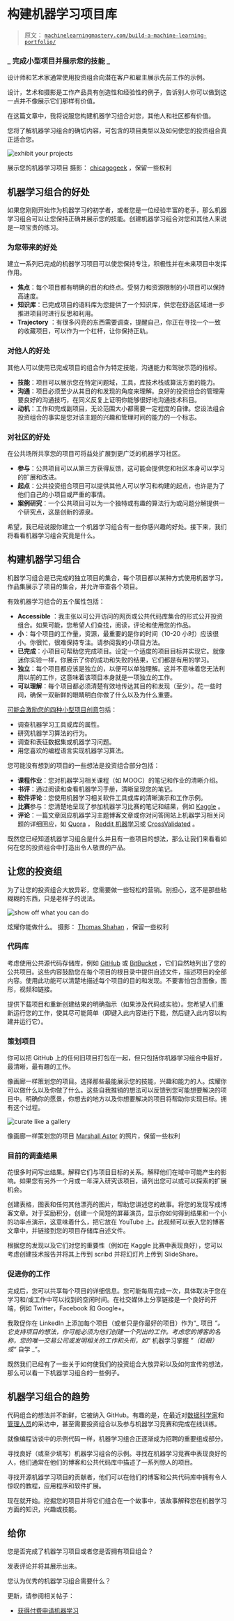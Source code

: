 # 构建机器学习项目库

> 原文： [`machinelearningmastery.com/build-a-machine-learning-portfolio/`](https://machinelearningmastery.com/build-a-machine-learning-portfolio/)

### _ 完成小型项目并展示您的技能 _

设计师和艺术家通常使用投资组合向潜在客户和雇主展示先前工作的示例。

设计，艺术和摄影是工作产品具有创造性和经验性的例子，告诉别人你可以做到这一点并不像展示它们那样有价值。

在这篇文章中，我将说服您构建机器学习组合对您，其他人和社区都有价值。

您将了解机器学习组合的确切内容，可包含的项目类型以及如何使您的投资组合真正适合您。

![exhibit your projects](img/de381f1100977b59b2df8e72c189c4aa.jpg)

展示您的机器学习项目
摄影： [chicagogeek](https://www.flickr.com/photos/chicagogeek/5337427276/sizes/l) ，保留一些权利

## 机器学习组合的好处

如果您刚刚开始作为机器学习的初学者，或者您是一位经验丰富的老手，那么机器学习组合可以让您保持正确并展示您的技能。创建机器学习组合对您和其他人来说是一项宝贵的练习。

### 为您带来的好处

建立一系列已完成的机器学习项目可以使您保持专注，积极性并在未来项目中发挥作用。

*   **焦点**：每个项目都有明确的目的和终点。受努力和资源限制的小项目可以保持高速度。
*   **知识库**：已完成项目的语料库为您提供了一个知识库，供您在舒适区域进一步推进项目时进行反思和利用。
*   **Trajectory** ：有很多闪亮的东西需要调查，提醒自己，你正在寻找一个一致的收藏项目，可以作为一个杠杆，让你保持正轨。

### 对他人的好处

其他人可以使用已完成项目的组合作为特定技能，沟通能力和驾驶示范的指标。

*   **技能**：项目可以展示您在特定问题域，工具，库技术栈或算法方面的能力。
*   **沟通**：项目必须至少从其目的和发现的角度来理解。良好的投资组合的管理需要良好的沟通技巧，在同义反复上证明你能够很好地沟通技术科目。
*   **动机**：工作和完成副项目，无论范围大小都需要一定程度的自律。您设法组合投资组合的事实是您对该主题的兴趣和管理时间的能力的一个标志。

### 对社区的好处

在公共场所共享您的项目可将益处扩展到更广泛的机器学习社区。

*   **参与**：公共项目可以从第三方获得反馈，这可能会提供您和社区本身可以学习的扩展和改进。
*   **起点**：公共投资组合项目可以提供其他人可以学习和构建的起点，也许是为了他们自己的小项目或严重的事情。
*   **案例研究**：一个公共项目可以为一个独特或有趣的算法行为或问题分解提供一个研究点，这是创新的源泉。

希望，我已经说服你建立一个机器学习组合有一些你感兴趣的好处。接下来，我们将看看机器学习组合究竟是什么。

## 构建机器学习组合

机器学习组合是已完成的独立项目的集合，每个项目都以某种方式使用机器学习。作品集展示了项目的集合，并允许审查各个项目。

有效机器学习组合的五个属性包括：

*   **Accessible** ：我主张以可公开访问的网页或公共代码库集合的形式公开投资组合。如果可能，您希望人们查找，阅读，评论和使用您的作品。
*   **小**：每个项目的工作量，资源，最重要的是你的时间（10-20 小时）应该很小。你很忙，很难保持专注。请参阅我的小项目方法。
*   **已完成**：小项目可帮助您完成项目。设定一个适度的项目目标并实现它。就像迷你实验一样，你展示了你的成功和失败的结果，它们都是有用的学习。
*   **独立**：每个项目都应该是独立的，以便可以单独理解。这并不意味着您无法利用以前的工作，这意味着该项目本身就是一项独立的工作。
*   **可以理解**：每个项目都必须清楚有效地传达其目的和发现（至少）。花一些时间，确保一双新鲜的眼睛明白你做了什么以及为什么重要。

[可能会激励您的四种小型项目创意](http://machinelearningmastery.com/self-study-machine-learning-projects/ "4 Self-Study Machine Learning Projects")包括：

*   调查机器学习工具或库的属性。
*   研究机器学习算法的行为。
*   调查和表征数据集或机器学习问题。
*   用您喜欢的编程语言实现机器学习算法。

您可能没有想到的项目的一些想法是投资组合部分包括：

*   **课程作业**：您对机器学习相关课程（如 MOOC）的笔记和作业的清晰介绍。
*   **书评**：通过阅读和查看机器学习手册，清晰呈现您的笔记。
*   **软件评论**：您使用机器学习相关软件工具或库的清晰演示和工作示例。
*   **比赛**参与：您清楚地呈现了参加机器学习比赛的笔记和结果，例如 [Kaggle](http://www.kaggle.com/) 。
*   **评论**：一篇文章回应机器学习主题博客文章或你对问答网站上机器学习相关问题的详细回应，如 [Quora](http://www.quora.com/) ， [Reddit 机器学习](http://www.reddit.com/r/machinelearning)或 [CrossValidated](http://stats.stackexchange.com/) 。

既然您已经知道机器学习组合是什么并且有一些项目的想法，那么让我们来看看如何在您的投资组合中打造出令人敬畏的产品。

## 让您的投资组

为了让您的投资组合大放异彩，您需要做一些轻松的营销。别担心，这不是那些粘糊糊的东西，只是老样子的说法。

![show off what you can do](img/f91740eb02ca1685fbcb4e11a05e8b2a.jpg)

炫耀你能做什么。
摄影： [Thomas Shahan](https://www.flickr.com/photos/opoterser/8471758247/sizes/l) ，保留一些权利

### 代码库

考虑使用公共源代码存储库，例如 [GitHub](https://github.com/) 或 [BitBucket](https://bitbucket.org/) ，它们自然地列出了您的公共项目。这些内容鼓励您在每个项目的根目录中提供自述文件，描述项目的全部内容。使用此功能可以清楚地描述每个项目的目的和发现。不要害怕包含图像，图形，视频和链接。

提供下载项目和重新创建结果的明确指示（如果涉及代码或实验）。您希望人们重新运行您的工作，使其尽可能简单（即键入此内容进行下载，然后键入此内容以构建并运行它）。

### 策划项目

你可以把 GitHub 上的任何旧项目打包在一起，但只包括你机器学习组合中最好，最清晰，最有趣的工作。

像画廊一样策划您的项目。选择那些最能展示您的技能，兴趣和能力的人。炫耀你可以做什么以及你做了什么。这些自我推销的想法可以反馈到您可能想要解决的项目中。明确你的愿景，你想去的地方以及你想要解决的项目将帮助你实现目标。拥有这个过程。

![curate like a gallery](img/53f23bd00c8c213bc5e3f8af367d9df5.jpg)

像画廊一样策划您的项目
[Marshall Astor](https://www.flickr.com/photos/lifeontheedge/1362949699/sizes/l) 的照片，保留一些权利

### 目前的调查结果

花很多时间写出结果。解释它们与项目目标的关系。解释他们在域中可能产生的影响。如果您有另外一个月或一年深入研究该项目，请列出您可以或可以探索的扩展机会。

创建表格，图表和任何其他漂亮的图片，帮助您讲述您的故事。将您的发现写成博客文章。对于奖励积分，创建一个简短的屏幕演员，显示你如何得到结果和一个小的功率点演示，这意味着什么，把它放在 YouTube 上。此视频可以嵌入您的博客文章中，并链接到您的项目存储库自述文件。

根据您的发现以及它们对您的重要性（例如在 Kaggle 比赛中表现良好），您可以考虑创建技术报告并将其上传到 scribd 并将幻灯片上传到 SlideShare。

### 促进你的工作

完成后，您可以共享每个项目的详细信息。您可能每周完成一次，具体取决于您在学习和/或工作中可以找到的空闲时间。在社交媒体上分享链接是一个良好的开端，例如 Twitter，Facebook 和 Google+。

我敦促你在 LinkedIn 上添加每个项目（或者只是你最好的项目）作为“_ 项目 _”。它支持项目的想法，你可能必须为他们创建一个列出的工作。考虑您的博客的名称，您的唯一交易公司或发明相关的工作和头衔，如“_ 机器学习掌握 _”（眨眼）或“_ 自学 _”。

既然我们已经有了一些关于如何使我们的投资组合大放异彩以及如何宣传的想法，那么可以看一下机器学习组合的一些例子。

## 机器学习组合的趋势

代码组合的想法并不新鲜，它被纳入 GitHub。有趣的是，在最近对[数据科学家](http://machinelearningmastery.com/the-data-analytics-handbook-data-analysts-and-data-scientists/ "The Data Analytics Handbook: Data Analysts and Data Scientists")和[管理人员](http://machinelearningmastery.com/the-data-analytics-handbook-ceos-and-managers/ "The Data Analytics Handbook: CEOs and Managers")的采访中，甚至需要投资组合以及参与机器学习竞赛和完成在线训练。

就像编程访谈中的示例代码一样，机器学习组合正逐渐成为招聘的重要组成部分。

寻找良好（或至少填写）机器学习组合的示例。寻找在机器学习竞赛中表现良好的人，他们通常在他们的博客和公共代码库中描述了一系列惊人的项目。

寻找开源机器学习项目的贡献者，他们可以在他们的博客和公共代码库中拥有令人惊叹的教程，应用程序和软件扩展。

现在就开始。挖掘您的项目并将它们组合在一个故事中，该故事解释您在机器学习方面的知识，兴趣或技能。

## 给你

您是否完成了机器学习项目或者您是否拥有项目组合？

发表评论并将其展示出来。

您认为优秀的机器学习组合需要什么？

更新，请参阅相关帖子：

*   [获得付费申请机器学习](http://machinelearningmastery.com/ladder-approach-to-becoming-a-machine-learning-consultant/)
